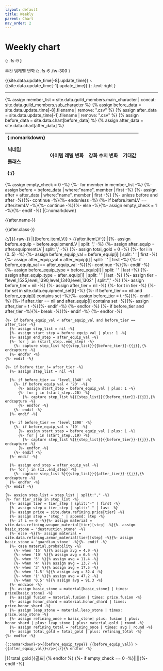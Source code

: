 ```yaml
---
layout: default
title: Weekly
parent: Chart
nav_order: 2
---
```


# Weekly chart
{: .fs-9 }

주간 템레벨 변화
{: .fs-6 .fw-300 }

{{site.data.update_time[-8].update_time}} ~ {{site.data.update_time[-1].update_time}}
{: .text-right }

---

{% assign member_list = site.data.guild_members.main_character | concat: site.data.guild_members.sub_character %}
{% assign before_data = site.data.update_time[-8].filename | remove: ".csv" %}
{% assign after_data = site.data.update_time[-1].filename | remove: ".csv" %}
{% assign before_data = site.data.chart[before_data] %}
{% assign after_data = site.data.chart[after_data] %}

| {::nomarkdown}<p>닉네임</p><p>클래스</p>{:/} | 아이템 레벨 변화 | 강화 수치 변화 | 기대값 |
|:-|:-:|:-:|:-:|
{% assign empty_check = 0 -%}
{%- for member in member_list -%}
  {%- assign before = before_data | where:"name", member | first -%}
  {%- assign after = after_data | where:"name", member | first -%}
  {%- unless before and after -%}{%- continue -%}{%- endunless -%}
  {%- if before.itemLV == after.itemLV -%}{%- continue -%}{%- else -%}{%- assign empty_check = 1 -%}{%- endif -%}
  |{::nomarkdown}<p>{{after.name-}}</p><p>{{after.class-}}</p>{:/}{{-raw-}}
  |{{before.itemLV}} > {{after.itemLV-}}
  |{%- assign before_equip = before.equipmentLV | split: ',' -%}
  {%- assign after_equip = after.equipmentLV | split: ',' -%}
  {%- assign total_gold = 0 -%}
  {%- for i in (0..5) -%}
    {%- assign before_equip_val = before_equip[i] | split: ' ' | first -%}
    {%- assign after_equip_val = after_equip[i] | split: ' ' | first -%}
    {%- if before_equip_val == after_equip_val -%}{%- continue -%}{%- endif -%}
    {%- assign before_equip_type = before_equip[i] | split: ' ' | last -%}
    {%- assign after_equip_type = after_equip[i] | split: ' ' | last -%}
    {%- assign tier = "level_1525,level_1390,level_1340,level_1302" | split:"," -%}
    {%- assign before_tier = nil -%}
    {%- assign after_tier = nil -%}
    {%- for t in tier -%}
      {%- for set in site.data.equipment_set[t] -%}
        {%- if before_tier == nil and before_equip[i] contains set -%}{%- assign before_tier = t -%}{%- endif -%}
        {%- if after_tier == nil and after_equip[i] contains set -%}{%- assign after_tier = t -%}{%- endif -%}
      {%- endfor -%}
      {%- if before_tier and after_tier -%}{%- break -%}{%- endif -%}
    {%- endfor -%}

    {%- if before_equip_val < after_equip_val and before_tier == after_tier -%}
      {%- assign step_list = nil -%}
      {%- assign start_step = before_equip_val | plus: 1 -%}
      {%- assign end_step = after_equip_val -%}
      {%- for j in (start_step..end_step) -%}
        {%- capture step_list %}{{step_list}}{{before_tier}}-{{j}},{% endcapture -%}
      {%- endfor -%}
    {%- endif -%}

    {%- if before_tier != after_tier -%}
      {%- assign step_list = nil -%}
      
      {%- if before_tier == 'level_1340' -%}
        {%- if before_equip_val < '20' -%}
          {%- assign start_step = before_equip_val | plus: 1 -%}
          {%- for j in (start_step..20) -%}
            {%- capture step_list %}{{step_list}}{{before_tier}}-{{j}},{% endcapture -%}
          {%- endfor -%}
        {%- endif -%}
      {%- endif -%}

      {%- if before_tier == 'level_1390' -%}
        {%- if before_equip_val < '19' -%}
          {%- assign start_step = before_equip_val | plus: 1 -%}
          {%- for j in (start_step..19) -%}
            {%- capture step_list %}{{step_list}}{{before_tier}}-{{j}},{% endcapture -%}
          {%- endfor -%}
        {%- endif -%}
      {%- endif -%}

      {%- assign end_step = after_equip_val -%}
      {%- for j in (13..end_step) -%}
        {%- capture step_list %}{{step_list}}{{after_tier}}-{{j}},{% endcapture -%}
      {%- endfor -%}
    {%- endif -%}

    {%- assign step_list = step_list | split:"," -%}
    {%- for tier_step in step_list -%}
      {%- assign tier = tier_step | split:"-" | first -%}
      {%- assign step = tier_step | split:"-" | last -%}
      {%- assign price = site.data.refining.price[tier] -%}
      {%- assign step = 'step_' | append: step -%}
      {%- if i == 0 -%}{%- assign material = site.data.refining.weapon_material[tier][step] -%}{%- assign basic_stone = 'destruction_stone' -%}
      {%- else -%}{%- assign material = site.data.refining.armor_material[tier][step] -%}{%- assign basic_stone = 'guardian_stone' -%}{%- endif -%}
      {%- case material.probability -%}
        {%- when '15' %}{% assign avg = 4.9 -%}
        {%- when '10' %}{% assign avg = 6.6 -%}
        {%- when '5' %}{% assign avg = 11.4 -%}
        {%- when '4' %}{% assign avg = 13.7 -%}
        {%- when '3' %}{% assign avg = 17.5 -%}
        {%- when '1.5' %}{% assign avg = 32.4 -%}
        {%- when '1' %}{% assign avg = 47.2 -%}
        {%- when '0.5' %}{% assign avg = 91.3 -%}
      {%- endcase -%}
      {%- assign basic_stone = material[basic_stone] | times: price[basic_stone] -%}
      {%- assign fusion = material.fusion | times: price.fusion -%}
      {%- assign honor_shard = material.honor_shard | times: price.honor_shard -%}
      {%- assign leap_stone = material.leap_stone | times: price.leap_stone -%}
      {%- assign refining_once = basic_stone| plus: fusion | plus: honor_shard | plus: leap_stone | plus: material.gold | round -%}
      {%- assign refining_total = refining_once | times: avg | round -%}
      {%- assign total_gold = total_gold | plus: refining_total -%}
    {%- endfor -%}

    {::nomarkdown}<p>{{before_equip_type}} {{before_equip_val}} > {{after_equip_val}}</p>{:/}{% endfor -%}
  |{{ total_gold }}골드|
  {% endfor %}
{%- if empty_check == 0 -%}||||{%- endif -%}
